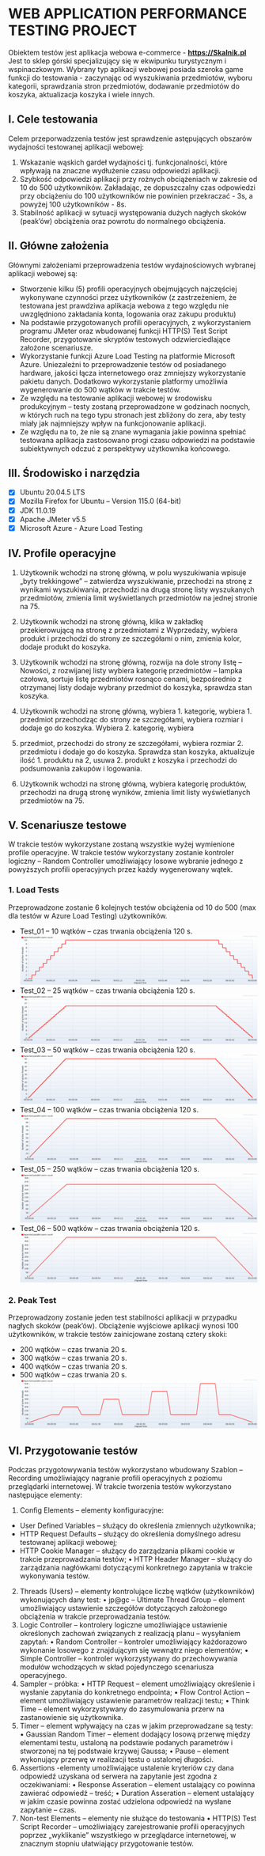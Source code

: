 # WEB APPLICATION PERFORMANCE TESTING PROJECT

Obiektem testów jest aplikacja webowa e-commerce - **https://Skalnik.pl**
Jest to sklep górski specjalizujący się w ekwipunku turystycznym i wspinaczkowym.
Wybrany typ aplikacji webowej posiada szeroka game funkcji do testowania - zaczynając od wyszukiwania przedmiotów, wyboru kategorii, sprawdzania stron przedmiotów, dodawanie przedmiotów do koszyka, aktualizacja koszyka i wiele innych.

## I. Cele testowania
Celem przeporwadzzenia testów jest sprawdzenie astępujących obszarów wydajności testowanej aplikacji webowej:
1. Wskazanie wąskich gardeł wydajności tj. funkcjonalności, które wpływają na znaczne wydłużenie czasu odpowiedzi aplikacji.
2. Szybkość odpowiedzi aplikacji przy rożnych obciążeniach w zakresie od 10 do 500 użytkowników. Zakładając, ze dopuszczalny czas odpowiedzi przy obciążeniu do 100 użytkowników nie powinien przekraczać - 3s, a powyżej 100 użytkowników -  8s.
3. Stabilność aplikacji w sytuacji występowania dużych nagłych skoków (peak’ów) obciążenia oraz powrotu do normalnego obciążenia.

## II. Główne założenia
Głównymi założeniami przeprowadzenia testów wydajnościowych wybranej aplikacji webowej są:
- Stworzenie kilku (5) profili operacyjnych obejmujących najczęściej wykonywane czynności przez użytkowników (z zastrzeżeniem, że testowana jest prawdziwa aplikacja webowa z tego względu nie uwzględniono zakładania konta, logowania oraz zakupu produktu)
- Na podstawie przygotowanych profili operacyjnych, z wykorzystaniem programu JMeter oraz wbudowanej funkcji HTTP(S) Test Script Recorder, przygotowanie skryptów testowych odzwierciedlające założone scenariusze.
- Wykorzystanie funkcji Azure Load Testing na platformie Microsoft Azure. Uniezależni to przeprowadzenie testów od posiadanego hardware, jakości łącza internetowego oraz zmniejszy wykorzystanie pakietu danych. Dodatkowo wykorzystanie platformy umożliwia wygenerowanie do 500 wątków w trakcie testów.
- Ze względu na testowanie aplikacji webowej w środowisku produkcyjnym – testy zostaną przeprowadzone w godzinach nocnych, w których ruch na tego typu stronach jest zbliżony do zera, aby testy miały jak najmniejszy wpływ na funkcjonowanie aplikacji.
- Ze względu na to, że nie są znane wymagania jakie powinna spełniać testowana aplikacja zastosowano progi czasu odpowiedzi na podstawie subiektywnych odczuć z perspektywy użytkownika końcowego.

## III. Środowisko i narzędzia
- [x] Ubuntu 20.04.5 LTS
- [x] Mozilla Firefox for Ubuntu – Version 115.0 (64-bit)
- [x] JDK 11.0.19
- [x] Apache JMeter v5.5
- [x] Microsoft Azure - Azure Load Testing

## IV. Profile operacyjne
1. Użytkownik wchodzi na stronę główną, w polu wyszukiwania wpisuje „byty trekkingowe” – zatwierdza wyszukiwanie, przechodzi na stronę z wynikami wyszukiwania, przechodzi na drugą stronę listy wyszukanych przedmiotów, zmienia limit wyświetlanych przedmiotów na jednej stronie na 75.

2. Użytkownik wchodzi na stronę główną, klika w zakładkę przekierowującą na stronę z przedmiotami z Wyprzedaży, wybiera produkt i przechodzi do strony ze szczegółami o nim, zmienia kolor, dodaje produkt do koszyka.

3. Użytkownik wchodzi na stronę główną,  rozwija na dole strony listę – Nowości, z rozwijanej listy wybiera kategorię przedmiotów – lampka czołowa, sortuje listę przedmiotów rosnąco cenami, bezpośrednio z otrzymanej listy dodaje wybrany przedmiot do koszyka, sprawdza stan koszyka.

4. Użytkownik wchodzi na stronę główną, wybiera 1. kategorię, wybiera 1. przedmiot przechodząc do strony ze szczegółami, wybiera rozmiar i dodaje go do koszyka. Wybiera 2. kategorię, wybiera
2. przedmiot, przechodzi do strony ze szczegółami, wybiera rozmiar 2. przedmiotu i dodaje go do koszyka. Sprawdza stan koszyka, aktualizuje ilość 1. produktu na 2, usuwa 2. produkt z koszyka i przechodzi do podsumowania zakupów i logowania.

5. Użytkownik wchodzi na stronę główną, wybiera kategorię produktów, przechodzi na drugą stronę wyników, zmienia limit listy wyświetlanych przedmiotów na 75.

## V. Scenariusze testowe
W trakcie testów wykorzystane zostaną wszystkie wyżej wymienione profile operacyjne. W trakcie testów wykorzystany zostanie kontroler logiczny – Random Controller umożliwiający losowe wybranie jednego z powyższych profili operacyjnych przez każdy wygenerowany wątek.

### 1. Load Tests
Przeprowadzone zostanie 6 kolejnych testów obciążenia od 10 do 500 (max dla testów w Azure Load Testing) użytkowników.
- Test_01 	– 10 wątków 	– czas trwania obciążenia 120 s.
![<10threads>](<images/threads/10 threads.png>)
- Test_02 	– 25 wątków 	– czas trwania obciążenia 120 s.
![<25threads>](<images/threads/25 threads.png>)
- Test_03	– 50 wątków 	– czas trwania obciążenia 120 s.
![<50threads>](<images/threads/50 threads.png>)
- Test_04 	– 100 wątków 	– czas trwania obciążenia 120 s.
![<100threads>](<images/threads/100 threads.png>)
- Test_05 	– 250 wątków 	– czas trwania obciążenia 120 s.
![<250threads>](<images/threads/250 threads.png>)
- Test_06 	– 500 wątków 	– czas trwania obciążenia 120 s.
![<500threads>](<images/threads/500 threads.png>)

### 2. Peak Test
Przeprowadzony zostanie jeden test stabilności aplikacji w przypadku nagłych skoków (peak’ów).
Obciążenie wyjściowe aplikacji wynosi 100 użytkowników, w trakcie testów zainicjowane zostaną cztery skoki:
- 200 wątków 	– czas trwania 20 s.
- 300 wątków 	– czas trwania 20 s.
- 400 wątków 	– czas trwania 20 s.
- 500 wątków 	– czas trwania 20 s.
![<PeakThreads>](<images/threads/peak test threads.png>)

## VI. Przygotowanie testów
Podczas przygotowywania testów wykorzystano wbudowany Szablon – Recording
umożliwiający nagranie profili operacyjnych z poziomu przeglądarki internetowej.
W trakcie tworzenia testów wykorzystano następujące elementy:
1. Config Elements – elementy konfiguracyjne:
- User Defined Variables – służący do określenia zmiennych użytkownika;
- HTTP Request Defaults – służący do określenia domyślnego adresu testowanej
aplikacji webowej;
- HTTP Cookie Manager – służący do zarządzania plikami cookie w trakcie
przeprowadzania testów;
• HTTP Header Manager – służący do zarządzania nagłówkami dotyczącymi
konkretnego zapytania w trakcie wykonywania testów.
2. Threads (Users) – elementy kontrolujące liczbę wątków (użytkowników) wykonujących
dany test:
• jp@gc – Ultimate Thread Group – element umożliwiający ustawienie szczegółów
dotyczących założonego obciążenia w trakcie przeprowadzania testów.
3. Logic Controller – kontrolery logiczne umożliwiające ustawienie określonych zachowań
związanych z realizacją planu – wysyłaniem zapytań:
• Random Controller – kontroler umożliwiający każdorazowo wykonanie losowego
z znajdującym się wewnątrz niego elementów;
• Simple Controller – kontroler wykorzystywany do przechowywania modułów
wchodzących w skład pojedynczego scenariusza operacyjnego.
4. Sampler – próbka:
• HTTP Request – element umożliwiający określenie i wysłanie zapytania do
konkretnego endpointa;
• Flow Control Action – element umożliwiający ustawienie parametrów realizacji testu;
• Think Time – element wykorzystywany do zasymulowania przerw na zastanowienie
się użytkownika.
5. Timer – element wpływający na czas w jakim przeprowadzane są testy:
• Gaussian Random Timer – element dodający losową przerwę między elementami
testu, ustaloną na podstawie podanych parametrów i stworzonej na tej podstwaie
krzywej Gaussa;
• Pause – element wykonujący przerwę w realizacji testu o ustalonej długości.
6. Assertions -elementy umożliwiające ustalenie kryteriów czy dana odpowiedź uzyskana od
serwera na zapytanie jest zgodna z oczekiwaniami:
• Response Asseration – element ustalający co powinna zawierać odpowiedź – treść;
• Duration Asseration – element ustalający w jakim czasie powinna zostać udzielona
odpowiedź na wysłane zapytanie – czas.
7. Non-test Elements – elementy nie służące do testowania
• HTTP(S) Test Script Recorder – umożliwiający zarejestrowanie profili operacyjnych
poprzez „wyklikanie” wszystkiego w przeglądarce internetowej, w znacznym stopniu
ułatwiający przygotowanie testów.

